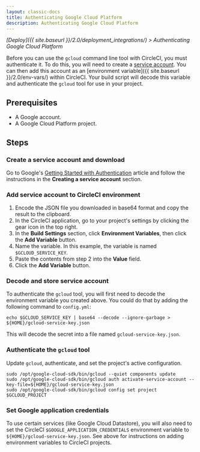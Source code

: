 ```yaml
---
layout: classic-docs
title: Authenticating Google Cloud Platform
description: Authenticating Google Cloud Platform
---
```


*[Deploy]({{ site.baseurl }}/2.0/deployment_integrations/) > Authenticating Google Cloud Platform*

Before you can use the `gcloud` command line tool with CircleCI, you must authenticate it. To do this, you will need to create a [service account][]. You can then add this account as an [environment variable]({{ site.baseurl }}/2.0/env-vars/) within CircleCI. Your build script will decode this variable and authenticate the `gcloud` tool for use in your project.

## Prerequisites

- A Google account.
- A Google Cloud Platform project.

## Steps

### Create a service account and download

Go to Google's [Getting Started with Authentication][] article and follow the instructions in the **Creating a service account** section.

### Add service account to CircleCI environment

1. Encode the JSON file you downloaded in base64 format and copy the result to the clipboard.
2. In the CircleCI application, go to your project's settings by clicking the gear icon in the top right.
3. In the **Build Settings** section, click **Environment Variables**, then click the **Add Variable** button.
4. Name the variable. In this example, the variable is named `$GCLOUD_SERVICE_KEY`.
5. Paste the contents from step 2 into the **Value** field.
6. Click the **Add Variable** button.

### Decode and store service account

To authenticate the `gcloud` tool, you will first need to decode the environment variable you created above. You could do that by adding the following command to `config.yml`:

    echo $GCLOUD_SERVICE_KEY | base64 --decode --ignore-garbage > ${HOME}/gcloud-service-key.json

This will decode the secret into a file named `gcloud-service-key.json`.

### Authenticate the `gcloud` tool

Update `gcloud`, authenticate, and set the project's active configuration.

    sudo /opt/google-cloud-sdk/bin/gcloud --quiet components update
    sudo /opt/google-cloud-sdk/bin/gcloud auth activate-service-account --key-file=${HOME}/gcloud-service-key.json
    sudo /opt/google-cloud-sdk/bin/gcloud config set project $GCLOUD_PROJECT

### Set Google application credentials

To use certain services (like Google Cloud Datastore), you will also need to set the CircleCI `$GOOGLE_APPLICATION_CREDENTIALS` environment variable to `${HOME}/gcloud-service-key.json`. See above for instructions on adding environment variables to CircleCI projects.

[Service Account]: https://developers.google.com/identity/protocols/OAuth2ServiceAccount
[Getting Started with Authentication]: https://cloud.google.com/docs/authentication/getting-started
[certutil]: https://stackoverflow.com/questions/16945780/decoding-base64-in-batch

